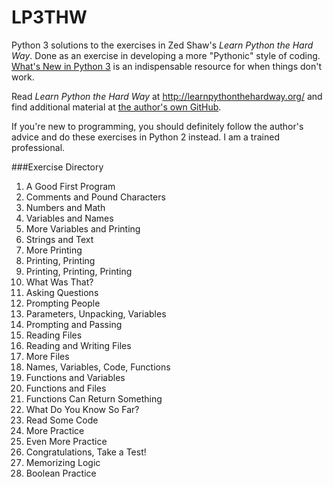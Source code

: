 LP3THW
======

Python 3 solutions to the exercises in Zed Shaw's *Learn Python the Hard Way*. Done as an exercise in developing a more "Pythonic" style of coding. [What's New in Python 3](https://docs.python.org/3/whatsnew/3.0.html) is an indispensable resource for when things don't work.

Read *Learn Python the Hard Way* at http://learnpythonthehardway.org/ and find additional material at [the author's own GitHub](https://github.com/zedshaw/lpthw-study-projects).

If you're new to programming, you should definitely follow the author's advice and do these exercises in Python 2 instead. I am a trained professional.

###Exercise Directory

1. A Good First Program
2. Comments and Pound Characters
3. Numbers and Math
4. Variables and Names
5. More Variables and Printing
6. Strings and Text
7. More Printing
8. Printing, Printing
9. Printing, Printing, Printing
10. What Was That?
11. Asking Questions
12. Prompting People
13. Parameters, Unpacking, Variables
14. Prompting and Passing
15. Reading Files
16. Reading and Writing Files
17. More Files
18. Names, Variables, Code, Functions
19. Functions and Variables
20. Functions and Files
21. Functions Can Return Something
22. What Do You Know So Far?
23. Read Some Code
24. More Practice
25. Even More Practice
26. Congratulations, Take a Test!
27. Memorizing Logic
28. Boolean Practice

